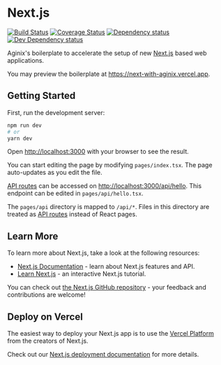 # Next.js

[![Build Status][build-status-image]][build-status-url] [![Coverage Status][codecov-image]][codecov-url] [![Dependency status][david-dm-image]][david-dm-url] [![Dev Dependency status][david-dm-dev-image]][david-dm-dev-url]

[build-status-url]: https://github.com/aginix/next-with-aginix/actions
[build-status-image]: https://img.shields.io/github/workflow/status/aginix/next-with-aginix/Node%20CI/master
[codecov-url]: https://codecov.io/gh/aginix/next-with-aginix
[codecov-image]: https://img.shields.io/codecov/c/github/aginix/next-with-aginix/master.svg
[david-dm-url]: https://david-dm.org/aginix/next-with-aginix
[david-dm-image]: https://img.shields.io/david/aginix/next-with-aginix.svg
[david-dm-dev-url]: https://david-dm.org/aginix/next-with-aginix?type=dev
[david-dm-dev-image]: https://img.shields.io/david/dev/aginix/next-with-aginix.svg

Aginix's boilerplate to accelerate the setup of new [Next.js](https://nextjs.org/) based web applications.

You may preview the boilerplate at https://next-with-aginix.vercel.app.

## Getting Started

First, run the development server:

```bash
npm run dev
# or
yarn dev
```

Open [http://localhost:3000](http://localhost:3000) with your browser to see the result.

You can start editing the page by modifying `pages/index.tsx`. The page auto-updates as you edit the file.

[API routes](https://nextjs.org/docs/api-routes/introduction) can be accessed on [http://localhost:3000/api/hello](http://localhost:3000/api/hello). This endpoint can be edited in `pages/api/hello.tsx`.

The `pages/api` directory is mapped to `/api/*`. Files in this directory are treated as [API routes](https://nextjs.org/docs/api-routes/introduction) instead of React pages.

## Learn More

To learn more about Next.js, take a look at the following resources:

- [Next.js Documentation](https://nextjs.org/docs) - learn about Next.js features and API.
- [Learn Next.js](https://nextjs.org/learn) - an interactive Next.js tutorial.

You can check out [the Next.js GitHub repository](https://github.com/vercel/next.js/) - your feedback and contributions are welcome!

## Deploy on Vercel

The easiest way to deploy your Next.js app is to use the [Vercel Platform](https://vercel.com/new?utm_medium=default-template&filter=next.js&utm_source=create-next-app&utm_campaign=create-next-app-readme) from the creators of Next.js.

Check out our [Next.js deployment documentation](https://nextjs.org/docs/deployment) for more details.
